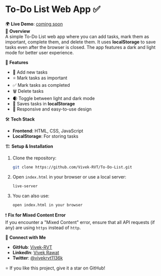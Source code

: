 

# To-Do List Web App ✅

🌍 **Live Demo**: [coming soon](https://your-live-demo-link.com)  
📌 **Overview**  
A simple To-Do List web app where you can add tasks, mark them as important, complete them, and delete them. It uses **localStorage** to save tasks even after the browser is closed. The app features a dark and light mode for better user experience.

🚀 **Features**  
- 📝 Add new tasks
- ⭐ Mark tasks as important
- ✅ Mark tasks as completed
- 🗑️ Delete tasks
- 🌒 Toggle between light and dark mode
- 💾 Saves tasks in **localStorage**
- 🎨 Responsive and easy-to-use design

🛠 **Tech Stack**  
- **Frontend**: HTML, CSS, JavaScript  
- **LocalStorage**: For storing tasks  

🏗 **Setup & Installation**  
1. Clone the repository:
    ```bash
    git clone https://github.com/Vivek-RVT/To-Do-List.git
    ```

2. Open `index.html` in your browser or use a local server:
    ```bash
    live-server
    ```

3. You can also use:
    ```bash
    open index.html in your browser
    ```

❗ **Fix for Mixed Content Error**  
If you encounter a "Mixed Content" error, ensure that all API requests (if any) are using `https` instead of `http`.

💬 **Connect with Me**  
- **GitHub**: [Vivek-RVT](https://github.com/Vivek-RVT)  
- **LinkedIn**: [Vivek Rawat](https://www.linkedin.com/in/vivek-rawat-763234341)  
- **Twitter**: [@vivekrvt1136k](https://twitter.com/vivekrvt1136k)  

⭐ If you like this project, give it a star on GitHub!
